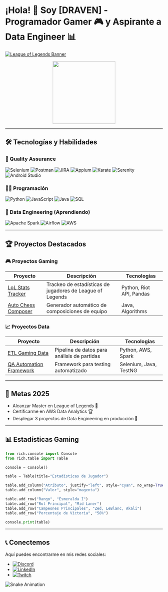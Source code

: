 # ¡Hola! 💎 Soy [DRAVEN] - Programador Gamer 🎮 y Aspirante a Data Engineer 📊

[![League of Legends Banner](https://images5.alphacoders.com/609/609262.jpg)](https://github.com/Shadow0069)

<div align="center">
  <img src="https://media.giphy.com/media/12TZXEURLhbEFS/giphy.gif" width="200"/>
</div>

---

## 🛠️ Tecnologías y Habilidades

### 🎯 Quality Assurance
![Selenium](https://img.shields.io/badge/-Selenium-43B02A?style=flat&logo=Selenium&logoColor=white)
![Postman](https://img.shields.io/badge/-Postman-FF6C37?style=flat&logo=Postman&logoColor=white)
![JIRA](https://img.shields.io/badge/-JIRA-0052CC?style=flat&logo=Jira-Software&logoColor=white)
![Appium](https://img.shields.io/badge/-Appium-9C27B0?style=flat&logo=Appium&logoColor=white)
![Karate](https://img.shields.io/badge/-Karate-000000?style=flat&logo=Karate&logoColor=white)
![Serenity](https://img.shields.io/badge/-Serenity-16A085?style=flat&logo=Serenity&logoColor=white)
![Android Studio](https://img.shields.io/badge/-Android%20Studio-3DDC84?style=flat&logo=Android-Studio&logoColor=white)

### 👨‍💻 Programación
![Python](https://img.shields.io/badge/-Python-3776AB?style=flat&logo=Python&logoColor=white)
![JavaScript](https://img.shields.io/badge/-JavaScript-F7DF1E?style=flat&logo=JavaScript&logoColor=black)
![Java](https://img.shields.io/badge/-Java-007396?style=flat&logo=Java&logoColor=white)
![SQL](https://img.shields.io/badge/-SQL-4479A1?style=flat&logo=MySQL&logoColor=white)

### 🚀 Data Engineering (Aprendiendo)
![Apache Spark](https://img.shields.io/badge/-Apache%20Spark-E25A1C?style=flat&logo=Apache-Spark&logoColor=white)
![Airflow](https://img.shields.io/badge/-Airflow-017CEE?style=flat&logo=Apache-Airflow&logoColor=white)
![AWS](https://img.shields.io/badge/-AWS-232F3E?style=flat&logo=Amazon-AWS&logoColor=white)

---

## 🏆 Proyectos Destacados

### 🎮 Proyectos Gaming
| Proyecto | Descripción | Tecnologías |
|----------|-------------|-------------|
| [LoL Stats Tracker](/) | Trackeo de estadísticas de jugadores de League of Legends | Python, Riot API, Pandas |
| [Auto Chess Composer](/) | Generador automático de composiciones de equipo | Java, Algorithms |

### 📈 Proyectos Data
| Proyecto | Descripción | Tecnologías |
|----------|-------------|-------------|
| [ETL Gaming Data](/) | Pipeline de datos para análisis de partidas | Python, AWS, Spark |
| [QA Automation Framework](/) | Framework para testing automatizado | Selenium, Java, TestNG |

---

## 🎯 Metas 2025
- Alcanzar Master en League of Legends 🏅
- Certificarme en AWS Data Analytics 🏆
- Desplegar 3 proyectos de Data Engineering en producción 🚀

---

## 📊 Estadísticas Gaming

```python
from rich.console import Console
from rich.table import Table

console = Console()

table = Table(title="Estadísticas de Jugador")

table.add_column("Atributo", justify="left", style="cyan", no_wrap=True)
table.add_column("Valor", style="magenta")

table.add_row("Rango", "Esmeralda I")
table.add_row("Rol Principal", "Mid Laner")
table.add_row("Campeones Principales", "Zed, LeBlanc, Akali")
table.add_row("Porcentaje de Victoria", "58%")

console.print(table)
```

---

## 📞 Conectemos

Aquí puedes encontrarme en mis redes sociales:

- [![Discord](https://img.shields.io/badge/Discord-7289DA?style=for-the-badge&logo=discord&logoColor=white)](https://discord.com/)
- [![LinkedIn](https://img.shields.io/badge/LinkedIn-0077B5?style=for-the-badge&logo=linkedin&logoColor=white)](https://www.linkedin.com/)
- [![Twitch](https://img.shields.io/badge/Twitch-9146FF?style=for-the-badge&logo=twitch&logoColor=white)](https://www.twitch.tv/)

![Snake Animation](https://github.com/Shadow0069/Shadow0069/blob/output/github-contribution-grid-snake.svg)








